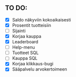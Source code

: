 ## TO DO:
- [X] Saldo näkyviin kokoaikaisesti
- [X] Prosentit tuotteisiin
- [ ] Sijainti
- [X] Korjaa kauppa
- [X] Leaderboard
- [ ] Help-menu
- [ ] Tuotteet SQL
- [ ] Kauppa SQL
- [X] Korjaa klikkaus-bugi
- [X] Sääpalvelu arvokertoimeen
